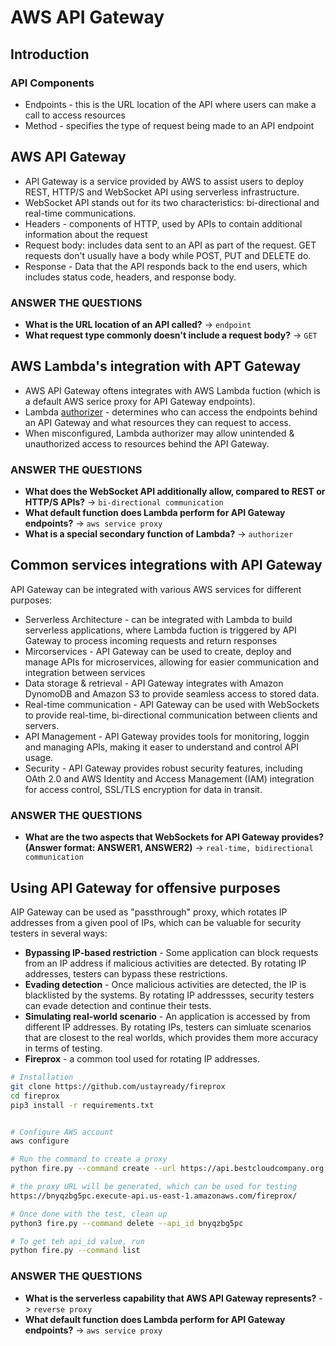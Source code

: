 # AWS API Gateway

## Introduction
### API Components
- Endpoints - this is the URL location of the API where users can make a call to access resources
- Method - specifies the type of request being made to an API endpoint
## AWS API Gateway
- API Gateway is a service provided by AWS to assist users to deploy REST, HTTP/S and WebSocket API using serverless infrastructure.
- WebSocket API stands out for its two characteristics: bi-directional and real-time communications.
- Headers - components of HTTP, used by APIs to contain additional information about the request
- Request body: includes data sent to an API as part of the request. GET requests don't usually have a body while POST, PUT and DELETE do.
- Response - Data that the API responds back to the end users, which includes status code, headers, and response body.

### ANSWER THE QUESTIONS
- **What is the URL location of an API called?**
-> `endpoint`
- **What request type commonly doesn't include a request body?**
-> `GET` 

## AWS Lambda's integration with APT Gateway
- AWS API Gateway oftens integrates with AWS Lambda fuction (which is a default AWS serice proxy for API Gateway endpoints).
- Lambda [authorizer](https://docs.aws.amazon.com/apigateway/latest/developerguide/apigateway-use-lambda-authorizer.html) - determines who can access the endpoints behind an API Gateway and what resources they can request to access.
- When misconfigured, Lambda authorizer may allow unintended & unauthorized access to resources behind the API Gateway.

### ANSWER THE QUESTIONS
- **What does the WebSocket API additionally allow, compared to REST or HTTP/S APIs?**
-> `bi-directional communication`
- **What default function does Lambda perform for API Gateway endpoints?**
-> `aws service proxy`
- **What is a special secondary function of Lambda?**
-> `authorizer` 

## Common services integrations with API Gateway
API Gateway can be integrated with various AWS services for different purposes:
- Serverless Architecture - can be integrated with Lambda to build serverless applications, where Lambda fuction is triggered by API Gateway to process incoming requests and return responses
- Mircorservices - API Gateway can be used to create, deploy and manage APIs for microservices, allowing for easier communication and integration between services
- Data storage & retrieval - API Gateway integrates with Amazon DynomoDB and Amazon S3 to provide seamless access to stored data.
- Real-time communication - API Gateway can be used with WebSockets to provide real-time, bi-directional communication between clients and servers.
- API Management - API Gateway provides tools for monitoring, loggin and managing APIs, making it easer to understand and control API usage.
- Security - API Gateway provides robust security features, including OAth 2.0 and AWS Identity and Access Management (IAM) integration for access control, SSL/TLS encryption for data in transit.

### ANSWER THE QUESTIONS
- **What are the two aspects that WebSockets for API Gateway provides? (Answer format: ANSWER1, ANSWER2)**
-> `real-time, bidirectional communication`

## Using API Gateway for offensive purposes
AIP Gateway can be used as "passthrough" proxy, which rotates IP addresses from a given pool of IPs, which can be valuable for security testers in several ways:
- **Bypassing IP-based restriction** -  Some application can block requests from an IP address if malicious activities are detected. By rotating IP addresses, testers can bypass these restrictions.
- **Evading detection** - Once malicious activities are detected, the IP is blacklisted by the systems. By rotating IP addressses, security testers can evade detection and continue their tests.
- **Simulating real-world scenario** - An application is accessed by from different IP addresses. By rotating IPs, testers can simluate scenarios that are closest to the real worlds, which provides them more accuracy in terms of testing.
- **Fireprox** - a common tool used for rotating IP addresses.

```bash
# Installation
git clone https://github.com/ustayready/fireprox
cd fireprox
pip3 install -r requirements.txt


# Configure AWS account
aws configure

# Run the command to create a proxy
python fire.py --command create --url https://api.bestcloudcompany.org

# the proxy URL will be generated, which can be used for testing
https://bnyqzbg5pc.execute-api.us-east-1.amazonaws.com/fireprox/

# Once done with the test, clean up
python3 fire.py --command delete --api_id bnyqzbg5pc

# To get teh api_id value, run
python fire.py --command list
```

### ANSWER THE QUESTIONS
- **What is the serverless capability that AWS API Gateway represents?**
-> `reverse proxy`
- **What default function does Lambda perform for API Gateway endpoints?**
-> `aws service proxy`

